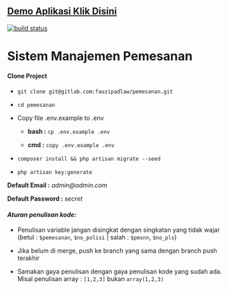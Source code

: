 ## [Demo Aplikasi Klik Disini](https://pemesanan.herokuapp.com)

[![build status](https://gitlab.com/fauzipadlaw/pemesanan/badges/master/build.svg)](https://gitlab.com/fauzipadlaw/pemesanan/commits/master)

# Sistem Manajemen Pemesanan

#### Clone Project

* `git clone git@gitlab.com:fauzipadlaw/pemesanan.git`

* `cd pemesanan`

* Copy file .env.example to .env

  * **bash :** `cp .env.example .env`

  * **cmd  :** `copy .env.example .env`

* `composer install && php artisan migrate --seed`

* `php artisan key:generate`

**Default Email    :** _admin@admin.com_

**Default Password :** _secret_

#### **_Aturan penulisan kode:_**

* Penulisan variable jangan disingkat dengan singkatan yang tidak wajar (betul : `$pemesanan`, `$no_polisi` | salah : `$pmsnn`, `$no_pls`)

* Jika belum di merge, push ke branch yang sama dengan branch push terakhir

* Samakan gaya penulisan dengan gaya penulisan kode yang sudah ada. Misal penulisan array : `[1,2,3]` bukan `array(1,2,3)`
